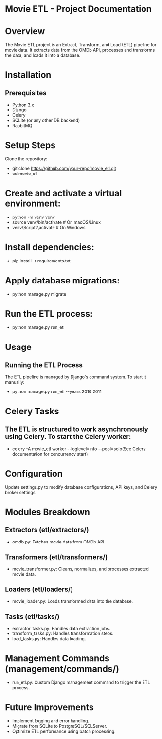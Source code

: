 # Movie ETL - Project Documentation

# Overview
The Movie ETL project is an Extract, Transform, and Load (ETL) pipeline for movie data. It extracts data from the OMDb API, processes and transforms the data, and loads it into a database.

# Installation
## Prerequisites
- Python 3.x
- Django
- Celery
- SQLite (or any other DB backend)
- RabbitMQ

# Setup Steps
Clone the repository:
- git clone https://github.com/your-repo/movie_etl.git
- cd movie_etl

# Create and activate a virtual environment:
- python -m venv venv
- source venv/bin/activate   # On macOS/Linux
- venv\Scripts\activate      # On Windows

# Install dependencies:
- pip install -r requirements.txt

# Apply database migrations:
- python manage.py migrate

# Run the ETL process:
- python manage.py run_etl

# Usage
## Running the ETL Process
The ETL pipeline is managed by Django's command system. To start it manually:
- python manage.py run_etl --years 2010 2011

# Celery Tasks
## The ETL is structured to work asynchronously using Celery. To start the Celery worker:
- celery -A movie_etl worker --loglevel=info --pool=solo(See Celery documentation for concurrency start)

# Configuration
Update settings.py to modify database configurations, API keys, and Celery broker settings.

# Modules Breakdown

## Extractors (etl/extractors/)
- omdb.py: Fetches movie data from OMDb API.

## Transformers (etl/transformers/)
- movie_transformer.py: Cleans, normalizes, and processes extracted movie data.

## Loaders (etl/loaders/)
- movie_loader.py: Loads transformed data into the database.

## Tasks (etl/tasks/)
- extractor_tasks.py: Handles data extraction jobs.
- transform_tasks.py: Handles transformation steps.
- load_tasks.py: Handles data loading.

# Management Commands (management/commands/)
- run_etl.py: Custom Django management command to trigger the ETL process.

# Future Improvements
- Implement logging and error handling.
- Migrate from SQLite to PostgreSQL/SQLServer.
- Optimize ETL performance using batch processing.



